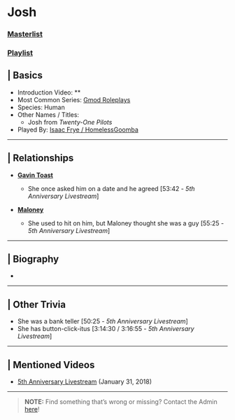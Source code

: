# Josh
### [Masterlist]()
### [Playlist]()

## | Basics
- Introduction Video: **
- Most Common Series: [Gmod Roleplays](6.Series/Gmod/Roleplays.md)
- Species: Human
- Other Names / Titles:
  - Josh from *Twenty-One Pilots*
- Played By: [Isaac Frye / HomelessGoomba](3.Siblings/3.4.Isaac-Frye-HomelessGoomba.md)

----

## | Relationships
- [**Gavin Toast**](5.Characters/One-Use_Uncommon.md)
  - She once asked him on a date and he agreed \[53:42 - *5th Anniversary Livestream*]

- [**Maloney**](5.Characters/Officer_Maloney.md)
  - She used to hit on him, but Maloney thought she was a guy \[55:25 - *5th Anniversary Livestream*]

----

## | Biography
- 

----

## | Other Trivia
- She was a bank teller \[50:25 - *5th Anniversary Livestream*]
- She has button-click-itus \[3:14:30 / 3:16:55 - *5th Anniversary Livestream*]

----

## | Mentioned Videos
- [5th Anniversary Livestream](https://youtu.be/6AHnicY1Iq4) \(January 31, 2018)

----

> **NOTE:** Find something that’s wrong or missing? Contact the Admin [here](../chapter_2.md)!